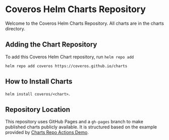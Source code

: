 # Coveros Helm Charts Repository
Welcome to the Coveros Helm Charts Repository. All charts are in the charts directory.

## Adding the Chart Repository
To add this Coveros Helm Chart repository, run `helm repo add`

`helm repo add coveros https://coveros.github.io/charts`

## How to Install Charts
`helm install coveros/<chart>`.

## Repository Location
This repository uses GitHub Pages and a `gh-pages` branch to make published charts publicly available. It is structured 
based on the example provided by [Charts Repo Actions Demo](https://github.com/helm/charts-repo-actions-demo).

